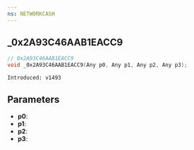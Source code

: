 ```yaml
---
ns: NETWORKCASH
---
```

## _0x2A93C46AAB1EACC9

```c
// 0x2A93C46AAB1EACC9
void _0x2A93C46AAB1EACC9(Any p0, Any p1, Any p2, Any p3);
```

```
Introduced: v1493
```

## Parameters
* **p0**:
* **p1**:
* **p2**:
* **p3**:

